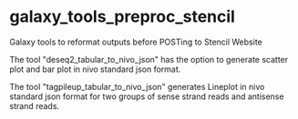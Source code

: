 # galaxy_tools_preproc_stencil
Galaxy tools to reformat outputs before POSTing to Stencil Website

The tool "deseq2_tabular_to_nivo_json" has the option to generate scatter plot and bar plot in nivo standard json format. 

The tool "tagpileup_tabular_to_nivo_json" generates Lineplot in nivo standard json format for two groups of sense strand reads and antisense strand reads. 
